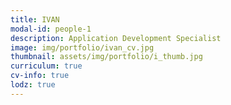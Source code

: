 ```yaml
---
title: IVAN 
modal-id: people-1
description: Application Development Specialist
image: img/portfolio/ivan_cv.jpg
thumbnail: assets/img/portfolio/i_thumb.jpg
curriculum: true
cv-info: true
lodz: true
---
```

